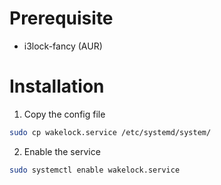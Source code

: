 # Prerequisite
* i3lock-fancy (AUR)

# Installation

1. Copy the config file
```sh
sudo cp wakelock.service /etc/systemd/system/
```

2. Enable the service
```sh
sudo systemctl enable wakelock.service
```
